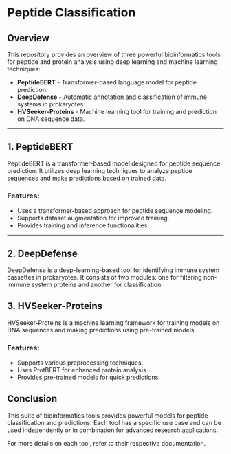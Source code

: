 # Peptide Classification

## Overview
This repository provides an overview of three powerful bioinformatics tools for peptide and protein analysis using deep learning and machine learning techniques:

- **PeptideBERT** - Transformer-based language model for peptide prediction.
- **DeepDefense** - Automatic annotation and classification of immune systems in prokaryotes.
- **HVSeeker-Proteins** - Machine learning tool for training and prediction on DNA sequence data.

---

## 1. PeptideBERT
PeptideBERT is a transformer-based model designed for peptide sequence prediction. It utilizes deep learning techniques to analyze peptide sequences and make predictions based on trained data.

### Features:
- Uses a transformer-based approach for peptide sequence modeling.
- Supports dataset augmentation for improved training.
- Provides training and inference functionalities.

---

## 2. DeepDefense
DeepDefense is a deep-learning-based tool for identifying immune system cassettes in prokaryotes. It consists of two modules: one for filtering non-immune system proteins and another for classification.


## 3. HVSeeker-Proteins
HVSeeker-Proteins is a machine learning framework for training models on DNA sequences and making predictions using pre-trained models.

### Features:
- Supports various preprocessing techniques.
- Uses ProtBERT for enhanced protein analysis.
- Provides pre-trained models for quick predictions.


## Conclusion
This suite of bioinformatics tools provides powerful models for peptide classification and predictions. Each tool has a specific use case and can be used independently or in combination for advanced research applications.

For more details on each tool, refer to their respective documentation.

